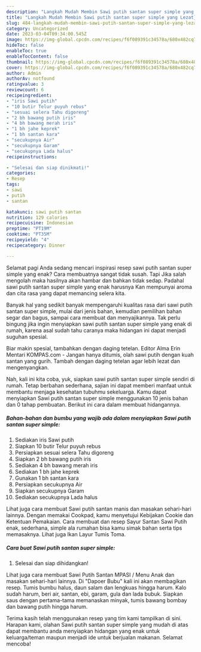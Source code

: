 ```yaml
---
description: "Langkah Mudah Membin Sawi putih santan super simple yang Lezat}"
title: "Langkah Mudah Membin Sawi putih santan super simple yang Lezat}"
slug: 484-langkah-mudah-membin-sawi-putih-santan-super-simple-yang-lezat
category: Uncategorized
date: 2023-03-04T09:34:00.545Z
image: https://img-global.cpcdn.com/recipes/f6f089391c34578a/680x482cq70/sawi-putih-santan-super-simple-foto-resep-utama.jpg
hideToc: false
enableToc: true
enableTocContent: false
thumbnail: https://img-global.cpcdn.com/recipes/f6f089391c34578a/680x482cq70/sawi-putih-santan-super-simple-foto-resep-utama.jpg
cover: https://img-global.cpcdn.com/recipes/f6f089391c34578a/680x482cq70/sawi-putih-santan-super-simple-foto-resep-utama.jpg
author: Admin
authorAv: notfound
ratingvalue: 3
reviewcount: 6
recipeingredient:
- "iris Sawi putih"
- "10 butir Telur puyuh rebus"
- "sesuai selera Tahu digoreng"
- "2 bh bawang putih iris"
- "4 bh bawang merah iris"
- "1 bh jahe keprek"
- "1 bh santan kara"
- "secukupnya Air"
- "secukupnya Garam"
- "secukupnya Lada halus"
recipeinstructions:

- "Selesai dan siap dinikmati!"
categories:
- Resep
tags:
- sawi
- putih
- santan

katakunci: sawi putih santan 
nutrition: 129 calories
recipecuisine: Indonesian
preptime: "PT19M"
cooktime: "PT35M"
recipeyield: "4"
recipecategory: Dinner

---
```



Selamat pagi Anda sedang mencari inspirasi resep sawi putih santan super simple yang enak? Cara membuatnya sangat tidak susah. Tapi Jika salah mengolah maka hasilnya akan hambar dan bahkan tidak sedap. Padahal sawi putih santan super simple yang enak harusnya Kan mempunyai aroma dan cita rasa yang dapat memancing selera kita.


Banyak hal yang sedikit banyak mempengaruhi kualitas rasa dari sawi putih santan super simple, mulai dari jenis bahan, kemudian pemilihan bahan segar dan bagus, sampai cara membuat dan menyajikannya. Tak perlu bingung jika ingin menyiapkan sawi putih santan super simple yang enak di rumah, karena asal sudah tahu caranya maka hidangan ini dapat menjadi suguhan spesial.

Biar makin spesial, tambahkan dengan daging tetelan. Editor Alma Erin Mentari KOMPAS.com - Jangan hanya ditumis, olah sawi putih dengan kuah santan yang gurih. Tambah dengan daging tetelan agar lebih lezat dan mengenyangkan.


Nah, kali ini kita coba, yuk, siapkan sawi putih santan super simple sendiri di rumah. Tetap berbahan sederhana, sajian ini dapat memberi manfaat untuk membantu menjaga kesehatan tubuhmu sekeluarga. Kamu dapat menyiapkan Sawi putih santan super simple menggunakan 10 jenis bahan dan 0 tahap pembuatan. Berikut ini cara dalam membuat hidangannya.

<!--inarticleads1-->

##### Bahan-bahan dan bumbu yang wajib ada dalam menyiapkan Sawi putih santan super simple:

1. Sediakan iris Sawi putih
1. Siapkan 10 butir Telur puyuh rebus
1. Persiapkan sesuai selera Tahu digoreng
1. Siapkan 2 bh bawang putih iris
1. Sediakan 4 bh bawang merah iris
1. Sediakan 1 bh jahe keprek
1. Gunakan 1 bh santan kara
1. Persiapkan secukupnya Air
1. Siapkan secukupnya Garam
1. Sediakan secukupnya Lada halus


Lihat juga cara membuat Sawi putih santan manis dan masakan sehari-hari lainnya. Dengan memakai Cookpad, kamu menyetujui Kebijakan Cookie dan Ketentuan Pemakaian. Cara membuat dan resep Sayur Santan Sawi Putih enak, sederhana, simple ala rumahan bisa kamu simak bahan serta tips memasaknya. Lihat juga Ikan Layur Tumis Toma. 

<!--inarticleads2-->

##### Cara buat Sawi putih santan super simple:


1. Selesai dan siap dihidangkan!

Lihat juga cara membuat Sawi Putih Santan MPASI / Menu Anak dan masakan sehari-hari lainnya. Di &#34;Dapoer Bubu&#34; kali ini akan membagikan resep. Tumis bumbu halus, daun salam dan lengkuas hingga harum. Kalo sudah harum, beri air, santan, ebi, garam, gula dan lada bubuk. Siapkan saus dengan pertama-tama memanaskan minyak, tumis bawang bombay dan bawang putih hingga harum. 

Terima kasih telah menggunakan resep yang tim kami tampilkan di sini. Harapan kami, olahan Sawi putih santan super simple yang mudah di atas dapat membantu anda menyiapkan hidangan yang enak untuk keluarga/teman maupun menjadi ide untuk berjualan makanan. Selamat mencoba!
